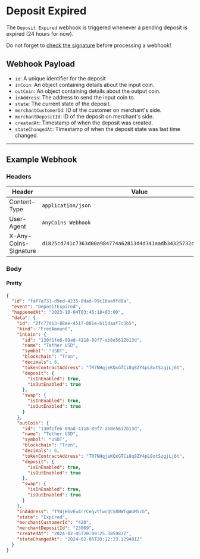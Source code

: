 # Deposit Expired

The `Deposit Expired` webhook is triggered whenever a pending deposit is expired (24 hours for now).

<div class="warning">
Do not forget to <a href="../signature.html">check the signature</a> before processing a webhook!
</div>

## Webhook Payload

- `id`: A unique identifier for the deposit
- `inCoin`: An object containing details about the input coin.
- `outCoin`: An object containing details about the output coin.
- `inAddress`: The address to send the input coin to.
- `state`: The current state of the deposit.
- `merchantCustomerId`: ID of the customer on merchant's side.
- `merchantDepositId`: ID of the deposit on merchant's side.
- `createdAt`: Timestamp of when the deposit was created.
- `stateChangedAt`: Timestamp of when the deposit state was last time changed.

---

## Example Webhook

### Headers

| Header                | Value                                                              |
|-----------------------|--------------------------------------------------------------------|
| Content-Type          | `application/json`                                                 |
| User-Agent            | `AnyCoins Webhook`                                                 |
| X-Any-Coins-Signature | `d1825cd741c7363d00a984774a62813d4d341aadb34325732cfa2e3e8c03e55e` |

### Body

#### Pretty

```json
{
  "id": "faf7a731-d9ed-4235-8dad-99c16aa9fd8a",
  "event": "DepositExpired",
  "happenedAt": "2023-10-04T03:46:18+03:00",
  "data": {
    "id": "2fc77d13-88ee-4517-881e-b15daaf7c3b5",
    "kind": "FreeAmount",
    "inCoin": {
      "id": "130f1fe6-09ad-4118-89f7-ab8e5612b13d",
      "name": "Tether USD",
      "symbol": "USDT",
      "blockchain": "Tron",
      "decimals": 6,
      "tokenContractAddress": "TR7NHqjeKQxGTCi8q8ZY4pL8otSzgjLj6t",
      "deposit": {
        "isInEnabled": true,
        "isOutEnabled": true
      },
      "swap": {
        "isInEnabled": true,
        "isOutEnabled": true
      }
    },
    "outCoin": {
      "id": "130f1fe6-09ad-4118-89f7-ab8e5612b13d",
      "name": "Tether USD",
      "symbol": "USDT",
      "blockchain": "Tron",
      "decimals": 6,
      "tokenContractAddress": "TR7NHqjeKQxGTCi8q8ZY4pL8otSzgjLj6t",
      "deposit": {
        "isInEnabled": true,
        "isOutEnabled": true
      },
      "swap": {
        "isInEnabled": true,
        "isOutEnabled": true
      }
    },
    "inAddress": "TYWjHGvEu4rrCeqvtTwcQC58NWTgWuM5cb",
    "state": "Expired",
    "merchantCustomerId": "420",
    "merchantDepositId": "23069",
    "createdAt": "2024-02-05T20:09:25.385987Z",
    "stateChangedAt": "2024-02-05T20:12:23.129481Z"
  }
}
```
